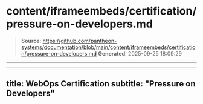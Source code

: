 # content/iframeembeds/certification/pressure-on-developers.md

> **Source**: https://github.com/pantheon-systems/documentation/blob/main/content/iframeembeds/certification/pressure-on-developers.md
> **Generated**: 2025-09-25 18:09:29

---

---
title: WebOps Certification
subtitle: "Pressure on Developers"
---

<Partial file="certification-guide/pressure-on-developers.md" />
